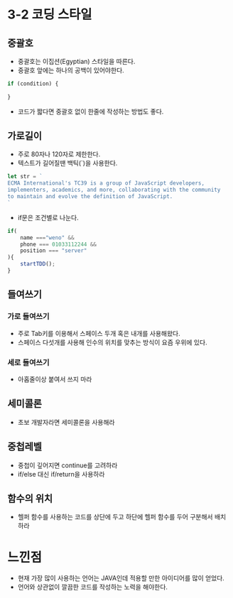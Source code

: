 # 3-2 코딩 스타일

## 중괄호
- 중괄호는 이집션(Egyptian) 스타일을 따른다.
- 중괄호 앞에는 하나의 공백이 있어야한다.
```javascript
if (condition) {
    
}
```
- 코드가 짧다면 중괄호 없이 한줄에 작성하는 방법도 좋다.
## 가로길이
- 주로 80자나 120자로 제한한다.
- 텍스트가 길어질땐 백틱(`)을 사용한다.
```javascript
let str = `
ECMA International's TC39 is a group of JavaScript developers,
implementers, academics, and more, collaborating with the community
to maintain and evolve the definition of JavaScript.
`
```
- if문은 조건별로 나눈다.
```javascript
if(
    name ==="weno" &&
    phone === 01033112244 &&
    position === "server"
){
    startTDD();
}
```
## 들여쓰기
### 가로 들여쓰기
- 주로 Tab키를 이용해서 스페이스 두개 혹은 내개를 사용해왔다.
- 스페이스 다섯개를 사용해 인수의 위치를 맞추는 방식이 요즘 우위에 있다.

### 세로 들여쓰기
- 아홉줄이상 붙여서 쓰지 마라

## 세미콜론
- 초보 개발자라면 세미콜론을 사용해라

## 중첩레벨
- 중첩이 깊어지면 continue를 고려하라
- if/else 대신 if/return을 사용하라

## 함수의 위치
- 헬퍼 함수를 사용하는 코드를 상단에 두고 하단에 헬퍼 함수를 두어 구분해서 배치하라

# 느낀점
- 현재 가장 많이 사용하는 언어는 JAVA인데 적용할 만한 아이디어를 많이 얻었다.
- 언어와 상관없이 깔끔한 코드를 작성하는 노력을 해야한다.
